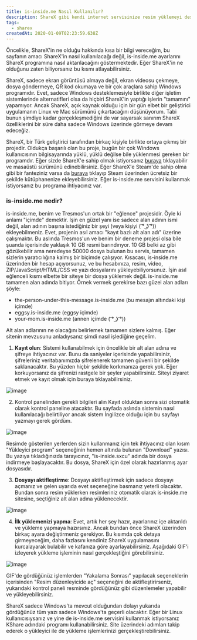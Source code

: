 ```yaml
---
title: is-inside.me Nasıl Kullanılır?
description: ShareX gibi kendi internet servisinize resim yüklemeyi destekleyen programlar için EGGSY ve Tresmos tarafından geliştirilen is-inside.me sitesi nedir ve nasıl kullanılır?
tags:
  - sharex
createdAt: 2020-01-09T02:23:59.638Z
---
```


Öncelikle, ShareX'in ne olduğu hakkında kısa bir bilgi vereceğim, bu sayfanın amacı ShareX'in nasıl kullanılacağı değil, is-inside.me ayarlarını ShareX programına nasıl aktarılacağını göstermektedir. Eğer ShareX'in ne olduğunu zaten biliyorsanız bu kısmı atlayabilirsiniz.

ShareX, sadece ekran görüntüsü almaya değil, ekran videosu çekmeye, dosya göndermeye, QR kod okumaya ve bir çok araçlara sahip Windows programıdır. Evet, sadece Windows desteklemesiyle birlikte diğer işletim sistemlerinde alternatifleri olsa da hiçbiri ShareX'in yaptığı işlerin "tamamını" yapamıyor. Ancak ShareX, açık kaynak olduğu için bir gün elbet bir geliştirici uygulamanın Linux ve Mac sürümünü çıkartacağını düşünüyorum. Tabi bunun şimdiye kadar gerçekleşmediğini de var sayarsak sanırım ShareX özelliklerini bir süre daha sadece Windows üzerinde görmeye devam edeceğiz.

ShareX, bir Türk geliştirici tarafından birkaç kişiyle birlikte ortaya çıkmış bir projedir. Oldukça başarılı olan bu proje, bugün bir çok Windows kullanıcısının bilgisayarında yüklü, yüklü değilse bile yüklenmesi gereken bir programdır. Eğer sizde ShareX'e sahip olmak istiyorsanız [buraya](https://getsharex.com/?utm_source=eggsy.xyz) tıklayabilir ve masaüstü sürümünü edinebilirsiniz. Eğer ShareX'e Steam'de sahip olma gibi bir fanteziniz varsa da [buraya](https://store.steampowered.com/app/400040/ShareX/?utm_source=eggsy.xyz) tıklayıp Steam üzerinden ücretsiz bir şekilde kütüphanenize ekleyebilirsiniz. Eğer is-inside.me servisini kullanmak istiyorsanız bu programa ihtiyacınız var.

### is-inside.me nedir?

is-inside.me, benim ve Tresmos'un ortak bir "eğlence" projesidir. Öyle ki anlamı "içimde" demektir. İşin en güzel yanı ise sadece alan adının ismi değil, alan adının başına istediğiniz bir şeyi (veya kişiyi ( ͡° ͜ʖ ͡°)) ekleyebilmeniz. Evet, projenin asıl amacı "kayıt bazlı alt alan adı" üzerine çalışmaktır. Bu aslında Tresmos'un ve benim bir deneme projesi olsa bile şuanda içerisinde yaklaşık 10 GB resmi barındırıyor. 10 GB belki az gibi gözükebilir ama neredeyse 50000 dosya bulunan bu servis, tamamen sizlerin yaratıcılığına kalmış bir biçimde çalışıyor. Kısacası, is-inside.me üzerinden bir hesap açıyorsunuz, ve bu hesabınıza, resim, video, ZIP/JavaScript/HTML/CSS ve yazı dosyalarını yükleyebiliyorsunuz. İşin asıl eğlenceli kısmı elbette bir siteye bir dosya yüklemek değil. is-inside.me tamamen alan adında bitiyor. Örnek vermek gerekirse bazı güzel alan adları şöyle:

- the-person-under-this-message.is-inside.me (bu mesajın altındaki kişi içimde)
- eggsy.is-inside.me (eggsy içimde)
- your-mom.is-inside.me (annen içimde ( ͡° ͜ʖ ͡°))

Alt alan adlarının ne olacağını belirlemek tamamen sizlere kalmış. Eğer sitenin mevzusunu anladıysanız şimdi nasıl işlediğine geçelim.

1. **Kayıt olun**: Sistemi kullanabilmek için öncelikle bir alt alan adına ve şifreye ihtiyacınız var. Bunu da saniyeler içerisinde yapabilirsiniz, şifreleriniz veritabanımızda şifrelenerek tamamen güvenli bir şekilde saklanacaktır. Bu yüzden hiçbir şekilde korkmanıza gerek yok. Eğer korkuyorsanız da şifrenizi rastgele bir şeyler yapabilirsiniz. Siteyi ziyaret etmek ve kayıt olmak için buraya tıklayabilirsiniz.

<p class="text-center">
  <img src="https://the-person-under-this-message.is-inside.me/5Nj5sr0B.png" alt="image" />
</p>

2. Kontrol panelinden gerekli bilgileri alın Kayıt olduktan sonra sizi otomatik olarak kontrol paneline atacaktır. Bu sayfada aslında sistemin nasıl kullanılacağı belirtiliyor ancak sistem İngilizce olduğu için bu sayfayı yazmayı gerek gördüm.

<p class="text-center">
  <img src="https://the-person-under-this-message.is-inside.me/1Q9pqFGK.png" alt="image" />
</p>

Resimde gösterilen yerlerden sizin kullanmanız için tek ihtiyacınız olan kısım "Yükleyici program" seçeneğinin hemen altında bulunan "Download" yazısı. Bu yazıya tıkladığınızda tarayıcınız, "is-inside.sxcu" adında bir dosya indirmeye başlayacaktır. Bu dosya, ShareX için özel olarak hazırlanmış ayar dosyasıdır.

3. **Dosyayı aktifleştirme**: Dosyayı aktifleştirmek için sadece dosyayı açmanız ve gelen uyarıda evet seçeneğine basmanız yeterli olacaktır. Bundan sonra resim yüklerken resimleriniz otomatik olarak is-inside.me sitesine, seçtiğiniz alt alan adına yüklenecektir.

<p class="text-center">
  <img src="https://the-person-under-this-message.is-inside.me/RfJtYyUI.png" alt="image" />
</p>

4. **İlk yüklemenizi yapma**: Evet, artık her şey hazır, ayarlarınız içe aktarıldı ve yükleme yapmaya hazırsınız. Ancak bundan önce ShareX üzerinden birkaç ayara değiştirmeniz gerekiyor. Bu kısımda çok detaya girmeyeceğim, daha fazlasını kendiniz ShareX uygulamasını kurcalayarak bulabilir ve kafanıza göre ayarlayabilirsiniz. Aşağıdaki GIF'i izleyerek yükleme işleminin nasıl gerçekleştiğini görebilirsiniz.

<p class="text-center">
  <img src="https://eggsy.is-inside.me/rgbt5gJN.gif" alt="image" />
</p>

GIF'de gördüğünüz işlemlerden "Yakalama Sonrası" yapılacak seçeneklerin içerisinden "Resim düzenleyicide aç" seçeneğini de aktifleştirirseniz, yukarıdaki kontrol paneli resminde gördüğünüz gibi düzenlemeler yapabilir ve yükleyebilirsiniz.

ShareX sadece Windows'ta mevcut olduğundan dolayı yukarıda gördüğünüz tüm yazı sadece Windows'ta geçerli olacaktır. Eğer bir Linux kullanıcısıysanız ve yine de is-inside.me servisini kullanmak istiyorsanız KShare adındaki programı kullanabilirsiniz. Site üzerindeki adımları takip ederek o yükleyici ile de yükleme işlemlerinizi gerçekleştirebilirsiniz.
